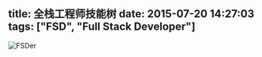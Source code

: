 title: 全栈工程师技能树
date: 2015-07-20 14:27:03
tags: ["FSD", "Full Stack Developer"]
---
![FSDer](http://7xkexv.dl1.z0.glb.clouddn.com/15-7-20/58012566.jpg)